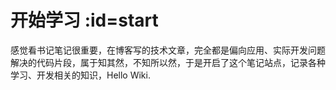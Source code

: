 # 开始学习 :id=start

感觉看书记笔记很重要，在博客写的技术文章，完全都是偏向应用、实际开发问题解决的代码片段，属于知其然，不知所以然，于是开启了这个笔记站点，记录各种学习、开发相关的知识，Hello Wiki.